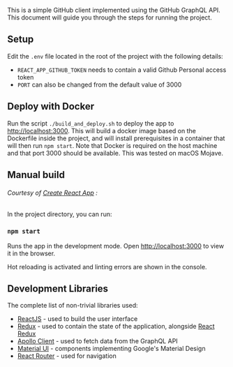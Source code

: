 
This is a simple GitHub client implemented using the GitHub GraphQL API.
This document will guide you through the steps for running the project.

## Setup

Edit the `.env` file located in the root of the project with the following details:
- `REACT_APP_GITHUB_TOKEN` needs to contain a valid Github Personal access token
- `PORT` can also be changed from the default value of 3000

## Deploy with Docker

Run the script `./build_and_deploy.sh` to deploy the app to [http://localhost:3000](http://localhost:3000).
This will build a docker image based on the Dockerfile inside the project,
and will install prerequisites in a container that will then run `npm start`. 
Note that Docker is required on the host machine and that port 3000
should be available. This was tested on macOS Mojave.

## Manual build

###### Courtesy of [Create React App](https://github.com/facebook/create-react-app) :

In the project directory, you can run:

### `npm start`

Runs the app in the development mode.
Open [http://localhost:3000](http://localhost:3000) to view it in the browser.

Hot reloading is activated and linting errors are shown in the console.

## Development Libraries

The complete list of non-trivial libraries used:
 * [ReactJS](https://github.com/facebook/react) - used to build the user interface
 * [Redux](https://github.com/reduxjs/redux) - used to contain the state of the application, alongside [React Redux](https://github.com/reduxjs/react-redux)
 * [Apollo Client](https://github.com/apollographql/apollo-client) - used to fetch data from the GraphQL API
 * [Material UI](https://github.com/mui-org/material-ui) - components implementing Google's Material Design
 * [React Router](https://github.com/ReactTraining/react-router) - used for navigation
